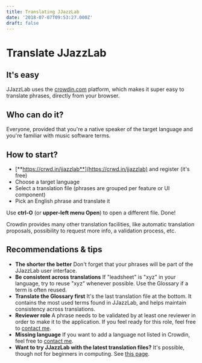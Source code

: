 ```yaml
---
title: Translating JJazzLab
date: '2018-07-07T09:53:27.000Z'
draft: false
---
```


# Translate JJazzLab

## It's easy

JJazzLab uses the [crowdin.com](crowdin.com) platform, which makes it super easy to translate phrases, directly from your browser.

## Who can do it?

Everyone, provided that you're a native speaker of the target language and you're familiar with music software terms.

## How to start?

* [**https://crwd.in/jjazzlab**](https://crwd.in/jjazzlab)  and register \(it's free\)
* Choose a target language
* Select a translation file \(phrases are grouped per feature or UI component\)
* Pick an English phrase and translate it

Use **ctrl-O** \(or **upper-left menu Open**\) to open a different file. Done!

Crowdin provides many other translation facilities, like automatic translation proposals, possibility to request more info, a validation process, etc.

## Recommendations & tips

* **The shorter the better** Don't forget that your phrases will be part of the JJazzLab user interface.  
* **Be consistent across translations** If "leadsheet" is "xyz" in your language, try to reuse "xyz" whenever possible. Use the Glossary if a term is often reused.
* **Translate the Glossary first** It's the last translation file at the bottom. It contains the most used terms found in JJazzLab, and helps maintain consistency across translations.
* **Reviewer role** A phrase needs to be validated by at least one reviewer in order to make it to the application. If you feel ready for this role, feel free to [contact me](https://www.jjazzlab.com/en/contact/).
* **Missing language** If you want to add a language not listed in Crowdin, feel free to [contact me](https://www.jjazzlab.com/en/contact/).
* **Want to try JJazzLab with the latest translation files?** It's possible, though not for beginners in computing. See [this page](../translating-try-jjazzlab).

